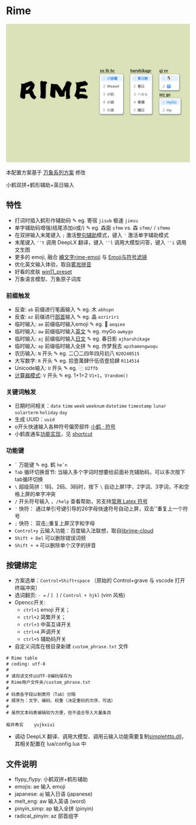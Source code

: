 # Rime

![](./image.jpg)

本配置方案基于 [万象系列方案](https://github.com/amzxyz/rime_wanxiang_pro) 修改

小鹤双拼+鹤形辅助+英日输入

## 特性

- 打词时插入鹤形作辅助码 ✎ eg. 寄宿 `jisub` 极速 `jimsu`
- 单字辅助码增强(结尾添加o或/) ✎ eg. 森面 `sfmm` vs. 森 `sfmm/` / `sfmmo`
- 在双拼输入末尾键入 `;` 激活[整句辅助](https://github.com/HowcanoeWang/rime-lua-aux-code)模式，键入 `'` 激活单字辅助模式
- 末尾键入 `''t` 调用 DeepLX 翻译，键入 `''l` 调用大模型问答，键入 `''i` 调用文生图
- 更多的 emoji, 融合 [繪文字rime-emoji](https://github.com/rime/rime-emoji) 与 [Emoji与符号滤镜](https://github.com/rtransformation/rime-opencc_emoji_symbols/tree/master)
- 优化英文输入体验，取自[雾凇拼音](https://dvel.me/posts/make-rime-en-better/)
- 好看的皮肤 [win11_preset](https://github.com/LufsX/rime)
- 万象语言模型、万象原子词库

### 前缀触发

- 反查: `ab` 前缀进行笔画输入 ✎ eg. 木 `abhspn`
- 反查: `az` 前缀进行[部首](https://github.com/mirtlecn/rime-radical-pinyin)输入 ✎ eg. 晶 `azririri`
- 临时输入: `ae` 前缀临时输入emoji ✎ eg. 🐧 `aeqiee`
- 临时输入: `aw` 前缀临时输入[英文](https://github.com/tumuyan/rime-melt) ✎ eg. myGo `awmygo`
- 临时输入: `aj` 前缀临时输入[日文](https://github.com/gkovacs/rime-japanese) ✎ eg. 春日影 `ajharuhikage` 
- 临时输入: `ap` 前缀临时输入全拼 ✎ eg. 炸梦我去 `apzhamengwoqu`
- 农历输入: `N` 开头 ✎ eg. 二〇二四年四月初八 `N20240515`
- 大写数字: `R` 开头 ✎ eg. 拾壹萬肆仟伍佰壹拾肆 `R114514`
- Unicode输入: `U` 开头 ✎ eg. ⿻ `U2ffb`
- [计算器模式](https://github.com/gaboolic/rime-shuangpin-fuzhuma/blob/main/md/calc.md): `V` 开头 ✎ eg. 1+1=2 `V1+1`，`Vrandom()`

### 关键词触发

- 日期时间相关：`date` `time` `week` `weeknum` `datetime` `timestamp` `lunar` `solarterm` `holiday` `day`
- 生成 UUID：`uuid`
- o开头快速输入各种符号偏旁部件 [小鹤 · 符号](https://flypy.cc/#/fh)
- 小鹤直通车[功能实现](https://github.com/kchen0x/rime-crane)，见 [shortcut](./lua/xhup/shortcut_translator.lua)

### 功能键

- ``` ` ``` 万能键 ✎ eg. 鹤 ```he`n```
- `Tab` 循环切换音节: 当输入多个字词时想要给前面补充辅助码，可以多次按下tab循环切换
- `\` 超级简拼：1码、2码、3码时，按下 `\` 自动上屏1字、2字词、3字词，不和空格上屏的单字冲突
- `/` 开头符号输入 ，`/help` 查看帮助，另支持[常用 Latex 符号](https://github.com/wklchris/Rime-latex-symbols) 
- `'` 快符： 通过单引号键引导的26字母快速符号自动上屏，双击''重复上一个符号
- `;` 快符： 双击;;重复上屏汉字和字母
- `Control+y` 云输入功能：百度输入法联想，取自[librime-cloud](https://github.com/hchunhui/librime-cloud)
- `Shift + Del` 可以删除错误词频 
- `Shift + ⌫` 可以删除单个汉字的拼音

## 按键绑定

- 方案选单：`Control+Shift+space` （原始的 Control+grave 与 vscode 打开终端冲突）
- 选词翻页: `- =` / `[ ]` / `Control + hjkl` (vim 风格)
- Opencc开关: 
  - `ctrl+1` emoji 开关；
  - `ctrl+2` 简繁开关；
  - `ctrl+3` 中英互译开关
  - `ctrl+4` 声调开关
  - `ctrl+5` 辅助码开关
- 自定义词库在根目录新建 `custom_phrase.txt` 文件

```
# Rime table
# coding: utf-8
#
# 请将该文件以UTF-8编码保存为
# Rime用户文件夹/custom_phrase.txt
#
# 码表各字段以制表符（Tab）分隔
# 顺序为：文字、编码、权重（决定重码的次序、可选）
#
# 虽然文本码表编辑较为方便，但不适合导入大量条目

榆井希实	yujkxiui
```

- 调动 DeepLX 翻译、调用大模型、调用云输入功能需要复制[simplehttp.dll](https://github.com/hchunhui/librime-cloud)，其相关配置在 lua/config.lua 中

## 文件说明

- flypy_flypy: 小鹤双拼+鹤形辅助
- emojis: ae 输入 emoji
- japanese: aj 输入日语 (japanese)
- melt_eng: aw 输入英语 (word)
- pinyin_simp: ap 输入全拼 (pinyin)
- radical_pinyin: az 部首组字